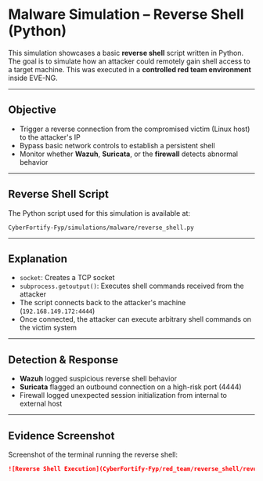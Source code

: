 # Malware Simulation – Reverse Shell (Python)

This simulation showcases a basic **reverse shell** script written in Python. The goal is to simulate how an attacker could remotely gain shell access to a target machine. This was executed in a **controlled red team environment** inside EVE-NG.

---

## Objective
- Trigger a reverse connection from the compromised victim (Linux host) to the attacker's IP
- Bypass basic network controls to establish a persistent shell
- Monitor whether **Wazuh**, **Suricata**, or the **firewall** detects abnormal behavior

---

## Reverse Shell Script

The Python script used for this simulation is available at:
```
CyberFortify-Fyp/simulations/malware/reverse_shell.py
```

---

## Explanation

- `socket`: Creates a TCP socket
- `subprocess.getoutput()`: Executes shell commands received from the attacker
- The script connects back to the attacker's machine (`192.168.149.172:4444`)
- Once connected, the attacker can execute arbitrary shell commands on the victim system

---

## Detection & Response

- **Wazuh** logged suspicious reverse shell behavior
- **Suricata** flagged an outbound connection on a high-risk port (4444)
- Firewall logged unexpected session initialization from internal to external host

---

## Evidence Screenshot

Screenshot of the terminal running the reverse shell:

```markdown
![Reverse Shell Execution](CyberFortify-Fyp/red_team/reverse_shell/reverse_shell_trigger.png)
```
